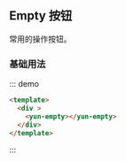 ## Empty 按钮

常用的操作按钮。

### 基础用法



::: demo

```html
<template>
  <div >
    <yun-empty></yun-empty>
  </div>
</template>
```

:::
